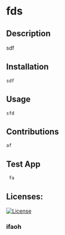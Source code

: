 # fds

 ## Description 
   sdf

 ## Installation 
    sdf

## Usage 
    sfd

## Contributions 
    af
    
## Test App 
     fa
## Licenses:

[![License](https://img.shields.io/badge/asfih-fweioah-wodifh-brightgreen)](ifaoh)
     
 ### ifaoh
